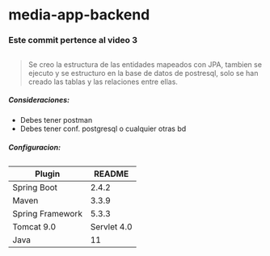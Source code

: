 # media-app-backend

### Este commit pertence al video 3
##

> Se creo la estructura de las entidades mapeados con JPA,
> tambien se ejecuto y se estructuro en la base de datos de postresql, 
> solo se han creado las tablas y las relaciones entre ellas.

##### Consideraciones:
- Debes tener postman
- Debes tener conf. postgresql o cualquier otras bd

##### Configuracion:
##

| Plugin | README |
| ------ | ------ |
| Spring Boot | 2.4.2 |
| Maven | 3.3.9 |
| Spring Framework | 5.3.3 |
| Tomcat 9.0 | Servlet 4.0 |
| Java | 11 |
